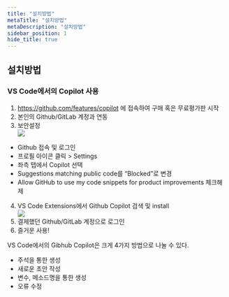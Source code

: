 ```yaml
---
title: "설치방법"
metaTitle: "설치방법"
metaDescription: "설치방법"
sidebar_position: 1
hide_title: true
---
```


## 설치방법

### VS Code에서의 Copilot 사용

1. https://github.com/features/copilot 에 접속하여 구매 혹은 무료평가판 시작
2. 본인의 Github/GitLab 계정과 연동
3. 보안설정
   <div className="img-wrapper">
      <img src={require('@site/static/img/install-copilot/install-copilot2.png').default} />
   </div>

- Github 접속 및 로그인
- 프로필 아이콘 클릭 > Settings
- 좌측 탭에서 Copilot 선택
- Suggestions matching public code를 “Blocked”로 변경
- Allow GitHub to use my code snippets for product improvements 체크해제

4. VS Code Extensions에서 Github Copilot 검색 및 install
   <div className="img-wrapper">
      <img src={require('@site/static/img/install-copilot/install-copilot.png').default} />
   </div>
5. 결제했던 Github/GitLab 계정으로 로그인
6. 즐거운 사용!

VS Code에서의 Gibhub Copilot은 크게 4가지 방법으로 나눌 수 있다.

- 주석을 통한 생성
- 새로운 초안 작성
- 변수, 메소드명을 통한 생성
- 오류 수정

